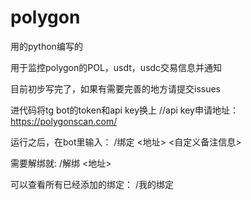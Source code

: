 # polygon

用的python编写的

用于监控polygon的POL，usdt，usdc交易信息并通知

目前初步写完了，如果有需要完善的地方请提交issues

进代码将tg bot的token和api key换上  //api key申请地址：https://polygonscan.com/

运行之后，在bot里输入： /绑定 <地址> <自定义备注信息>  

需要解绑就: /解绑 <地址>

可以查看所有已经添加的绑定： /我的绑定

